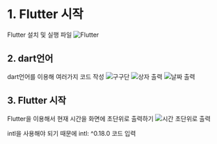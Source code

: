 # 1. Flutter 시작
Flutter 설치 및 실행 파일
![Flutter](https://github.com/user-attachments/assets/5521f51c-5cc8-405e-b3bf-b3a7b4ed96ed)

## 2. dart언어
dart언어를 이용해 여러가지 코드 작성
![구구단](https://github.com/user-attachments/assets/2bbdff57-d478-457b-8e9c-d564a2097f42)
![상자 출력](https://github.com/user-attachments/assets/fab290be-e320-4ca6-a28b-020c17cb9f04)
![날짜 출력](https://github.com/user-attachments/assets/079029a6-d056-4c36-aeac-b33e4ab3ab95)

## 3. Flutter 시작
Flutter을 이용해서 현재 시간을 화면에 초단위로 출력하기
![시간 초단위로 출력](https://github.com/user-attachments/assets/8ea2d66b-e351-459e-a2c6-dc0ad1fb4687)

intl을 사용해야 되기 때문에 intl: ^0.18.0 코드 입력

